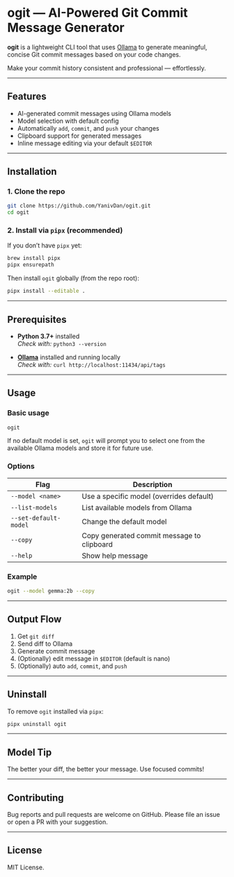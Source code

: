 # ogit — AI-Powered Git Commit Message Generator

**ogit** is a lightweight CLI tool that uses [Ollama](https://ollama.com/) to generate meaningful, concise Git commit messages based on your code changes.

Make your commit history consistent and professional — effortlessly.

---

## Features

- AI-generated commit messages using Ollama models
- Model selection with default config
- Automatically `add`, `commit`, and `push` your changes
- Clipboard support for generated messages
- Inline message editing via your default `$EDITOR`

---

## Installation

### 1. Clone the repo

```zsh
git clone https://github.com/YanivDan/ogit.git
cd ogit
```

### 2. Install via `pipx` (recommended)

If you don’t have `pipx` yet:

```zsh
brew install pipx
pipx ensurepath
```

Then install `ogit` globally (from the repo root):

```zsh
pipx install --editable .
```

---

## Prerequisites

- **Python 3.7+** installed  
  _Check with:_ `python3 --version`

- **[Ollama](https://ollama.com/)** installed and running locally  
  _Check with:_ `curl http://localhost:11434/api/tags`

---

## Usage

### Basic usage

```zsh
ogit
```

If no default model is set, `ogit` will prompt you to select one from the available Ollama models and store it for future use.

### Options

| Flag                   | Description                                      |
|------------------------|--------------------------------------------------|
| `--model <name>`       | Use a specific model (overrides default)         |
| `--list-models`        | List available models from Ollama                |
| `--set-default-model`  | Change the default model                         |
| `--copy`               | Copy generated commit message to clipboard       |
| `--help`               | Show help message                                |

### Example

```zsh
ogit --model gemma:2b --copy
```

---

## Output Flow

1. Get `git diff`
2. Send diff to Ollama
3. Generate commit message
4. (Optionally) edit message in `$EDITOR` (default is nano)
5. (Optionally) auto `add`, `commit`, and `push`

---

## Uninstall

To remove `ogit` installed via `pipx`:

```zsh
pipx uninstall ogit
```

---

## Model Tip

The better your diff, the better your message. Use focused commits!

---

## Contributing

Bug reports and pull requests are welcome on GitHub. Please file an issue or open a PR with your suggestion.

---

## License

MIT License.
